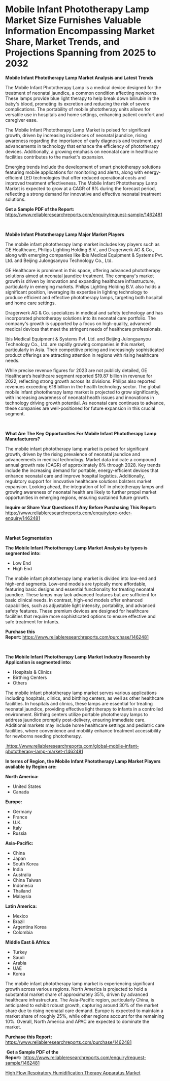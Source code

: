 <p><h1>Mobile Infant Phototherapy Lamp Market Size Furnishes Valuable Information Encompassing Market Share, Market Trends, and Projections Spanning from 2025 to 2032</h1></p><p><strong>Mobile Infant Phototherapy Lamp Market Analysis and Latest Trends</strong></p>
<p><p>The Mobile Infant Phototherapy Lamp is a medical device designed for the treatment of neonatal jaundice, a common condition affecting newborns. These lamps provide blue light therapy to help break down bilirubin in the baby's blood, promoting its excretion and reducing the risk of severe complications. The portability of mobile phototherapy units allows for versatile use in hospitals and home settings, enhancing patient comfort and caregiver ease.</p><p>The Mobile Infant Phototherapy Lamp Market is poised for significant growth, driven by increasing incidences of neonatal jaundice, rising awareness regarding the importance of early diagnosis and treatment, and advancements in technology that enhance the efficiency of phototherapy devices. Additionally, a growing emphasis on neonatal care in healthcare facilities contributes to the market's expansion. </p><p>Emerging trends include the development of smart phototherapy solutions featuring mobile applications for monitoring and alerts, along with energy-efficient LED technologies that offer reduced operational costs and improved treatment effectiveness. The Mobile Infant Phototherapy Lamp Market is expected to grow at a CAGR of 8% during the forecast period, reflecting a strong demand for innovative and effective neonatal treatment solutions.</p></p>
<p><strong>Get a Sample PDF of the Report:&nbsp;</strong> <a href="https://www.reliableresearchreports.com/enquiry/request-sample/1462481?utm_campaign=2642&utm_medium=2&utm_source=Github&utm_content=ia&utm_term=05032025&utm_id=mobile-infant-phototherapy-lamp">https://www.reliableresearchreports.com/enquiry/request-sample/1462481</a></p>
<p>&nbsp;</p>
<p><strong>Mobile Infant Phototherapy Lamp Major Market Players</strong></p>
<p><p>The mobile infant phototherapy lamp market includes key players such as GE Healthcare, Philips Lighting Holding B.V., and Dragerwerk AG & Co., along with emerging companies like Ibis Medical Equipment & Systems Pvt. Ltd. and Beijing Julongsanyou Technology Co., Ltd. </p><p>GE Healthcare is prominent in this space, offering advanced phototherapy solutions aimed at neonatal jaundice treatment. The company's market growth is driven by innovation and expanding healthcare infrastructure, particularly in emerging markets. Philips Lighting Holding B.V. also holds a significant position, leveraging its expertise in lighting technology to produce efficient and effective phototherapy lamps, targeting both hospital and home care settings.</p><p>Dragerwerk AG & Co. specializes in medical and safety technology and has incorporated phototherapy solutions into its neonatal care portfolio. The company's growth is supported by a focus on high-quality, advanced medical devices that meet the stringent needs of healthcare professionals.</p><p>Ibis Medical Equipment & Systems Pvt. Ltd. and Beijing Julongsanyou Technology Co., Ltd. are rapidly growing companies in this market, particularly in Asia. Their competitive pricing and increasingly sophisticated product offerings are attracting attention in regions with rising healthcare needs.</p><p>While precise revenue figures for 2023 are not publicly detailed, GE Healthcare’s healthcare segment reported $19.87 billion in revenue for 2022, reflecting strong growth across its divisions. Philips also reported revenues exceeding €18 billion in the health technology sector. The global mobile infant phototherapy lamp market is projected to grow significantly, with increasing awareness of neonatal health issues and innovations in technology driving growth potential. As neonatal care continues to advance, these companies are well-positioned for future expansion in this crucial segment.</p></p>
<p>&nbsp;</p>
<p><strong>What Are The Key Opportunities For Mobile Infant Phototherapy Lamp Manufacturers?</strong></p>
<p><p>The mobile infant phototherapy lamp market is poised for significant growth, driven by the rising prevalence of neonatal jaundice and advancements in medical technology. Market data indicate a compound annual growth rate (CAGR) of approximately 8% through 2028. Key trends include the increasing demand for portable, energy-efficient devices that enhance neonatal care and improve hospital logistics. Additionally, regulatory support for innovative healthcare solutions bolsters market expansion. Looking ahead, the integration of IoT in phototherapy lamps and growing awareness of neonatal health are likely to further propel market opportunities in emerging regions, ensuring sustained future growth.</p></p>
<p><strong>Inquire or Share Your Questions If Any Before Purchasing This Report:</strong> <a href="https://www.reliableresearchreports.com/enquiry/pre-order-enquiry/1462481?utm_campaign=2642&utm_medium=2&utm_source=Github&utm_content=ia&utm_term=05032025&utm_id=mobile-infant-phototherapy-lamp">https://www.reliableresearchreports.com/enquiry/pre-order-enquiry/1462481</a></p>
<p>&nbsp;</p>
<p><strong>Market Segmentation</strong></p>
<p><strong>The Mobile Infant Phototherapy Lamp Market Analysis by types is segmented into:</strong></p>
<p><ul><li>Low End</li><li>High End</li></ul></p>
<p><p>The mobile infant phototherapy lamp market is divided into low-end and high-end segments. Low-end models are typically more affordable, featuring basic designs and essential functionality for treating neonatal jaundice. These lamps may lack advanced features but are sufficient for basic clinical needs. In contrast, high-end models offer enhanced capabilities, such as adjustable light intensity, portability, and advanced safety features. These premium devices are designed for healthcare facilities that require more sophisticated options to ensure effective and safe treatment for infants.</p></p>
<p><strong>Purchase this Report:&nbsp;</strong><a href="https://www.reliableresearchreports.com/purchase/1462481?utm_campaign=2642&utm_medium=2&utm_source=Github&utm_content=ia&utm_term=05032025&utm_id=mobile-infant-phototherapy-lamp">https://www.reliableresearchreports.com/purchase/1462481</a></p>
<p>&nbsp;</p>
<p><strong>The Mobile Infant Phototherapy Lamp Market Industry Research by Application is segmented into:</strong></p>
<p><ul><li>Hospitals & Clinics</li><li>Birthing Centers</li><li>Others</li></ul></p>
<p><p>The mobile infant phototherapy lamp market serves various applications including hospitals, clinics, and birthing centers, as well as other healthcare facilities. In hospitals and clinics, these lamps are essential for treating neonatal jaundice, providing effective light therapy to infants in a controlled environment. Birthing centers utilize portable phototherapy lamps to address jaundice promptly post-delivery, ensuring immediate care. Additional markets may include home healthcare settings and pediatric care facilities, where convenience and mobility enhance treatment accessibility for newborns needing phototherapy.</p></p>
<p><a href="https://www.reliableresearchreports.com/global-mobile-infant-phototherapy-lamp-market-r1462481?utm_campaign=2642&utm_medium=2&utm_source=Github&utm_content=ia&utm_term=05032025&utm_id=mobile-infant-phototherapy-lamp">&nbsp;https://www.reliableresearchreports.com/global-mobile-infant-phototherapy-lamp-market-r1462481</a></p>
<p><strong>In terms of Region, the Mobile Infant Phototherapy Lamp Market Players available by Region are:</strong></p>
<p>
    <p> <strong> North America: </strong>
        <ul>
            <li>United States</li>
            <li>Canada</li>
        </ul>
        </p> 
    <p> <strong> Europe: </strong>
        <ul>
            <li>Germany</li>
            <li>France</li>
            <li>U.K.</li>
            <li>Italy</li>
            <li>Russia</li>
        </ul>
        </p> 
    <p> <strong> Asia-Pacific: </strong>
        <ul>
            <li>China</li>
            <li>Japan</li>
            <li>South Korea</li>
            <li>India</li>
            <li>Australia</li>
            <li>China Taiwan</li>
            <li>Indonesia</li>
            <li>Thailand</li>
            <li>Malaysia</li>
        </ul>
        </p> 
    <p> <strong> Latin America: </strong>
        <ul>
            <li>Mexico</li>
            <li>Brazil</li>
            <li>Argentina Korea</li>
            <li>Colombia</li>
        </ul>
        </p> 
    <p> <strong> Middle East & Africa: </strong>
        <ul>
            <li>Turkey</li>
            <li>Saudi</li>
            <li>Arabia</li>
            <li>UAE</li>
            <li>Korea</li>
        </ul>
    </p>
    </p>
<p><p>The mobile infant phototherapy lamp market is experiencing significant growth across various regions. North America is projected to hold a substantial market share of approximately 35%, driven by advanced healthcare infrastructure. The Asia-Pacific region, particularly China, is anticipated to exhibit robust growth, capturing around 30% of the market share due to rising neonatal care demand. Europe is expected to maintain a market share of roughly 25%, while other regions account for the remaining 10%. Overall, North America and APAC are expected to dominate the market.</p></p>
<p><strong>Purchase this Report: </strong><a href="https://www.reliableresearchreports.com/purchase/1462481?utm_campaign=2642&utm_medium=2&utm_source=Github&utm_content=ia&utm_term=05032025&utm_id=mobile-infant-phototherapy-lamp">https://www.reliableresearchreports.com/purchase/1462481</a></p>
<p>&nbsp;<strong>Get a Sample PDF of the Report:&nbsp;&nbsp;</strong><a href="https://www.reliableresearchreports.com/enquiry/request-sample/1462481?utm_campaign=2642&utm_medium=2&utm_source=Github&utm_content=ia&utm_term=05032025&utm_id=mobile-infant-phototherapy-lamp">https://www.reliableresearchreports.com/enquiry/request-sample/1462481</a></p>
<p><strong></strong></p>
<p><p><a href="https://github.com/stephaniwo144/Market-Research-Report-List-1/blob/main/high-flow-respiratory-humidification-therapy-apparatus-market.md?utm_campaign=2642&utm_medium=2&utm_source=Github&utm_content=ia&utm_term=05032025&utm_id=mobile-infant-phototherapy-lamp">High Flow Respiratory Humidification Therapy Apparatus Market</a></p></p>